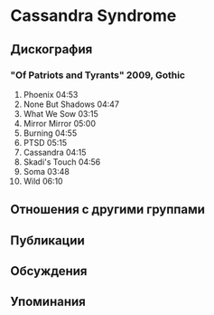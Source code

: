 # Cassandra Syndrome



## Дискография

### "Of Patriots and Tyrants" 2009, Gothic

1. Phoenix  04:53  
2. None But Shadows  04:47
3. What We Sow  03:15  
4. Mirror Mirror  05:00
5. Burning  04:55  
6. PTSD  05:15   
7. Cassandra  04:15   
8. Skadi's Touch  04:56 
9. Soma  03:48  
10. Wild  06:10 


## Отношения с другими группами


## Публикации


## Обсуждения


## Упоминания

